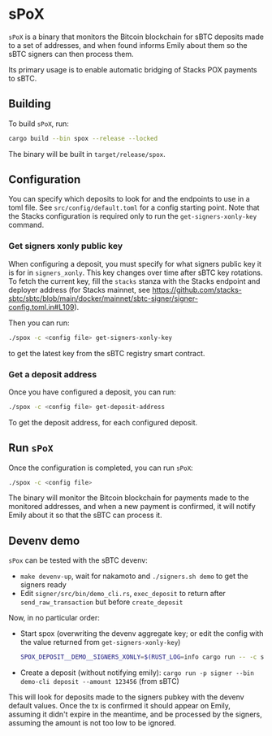 # sPoX

`sPoX` is a binary that monitors the Bitcoin blockchain for sBTC deposits made to a set of addresses, and when found
informs Emily about them so the sBTC signers can then process them.

Its primary usage is to enable automatic bridging of Stacks POX payments to sBTC.

## Building

To build `sPoX`, run:
```bash
cargo build --bin spox --release --locked
```

The binary will be built in `target/release/spox`.

## Configuration

You can specify which deposits to look for and the endpoints to use in a toml file.
See `src/config/default.toml` for a config starting point. Note that the Stacks configuration is required only to run
the `get-signers-xonly-key` command.

### Get signers xonly public key

When configuring a deposit, you must specify for what signers public key it is for in `signers_xonly`. This key changes
over time after sBTC key rotations. To fetch the current key, fill the `stacks` stanza with the Stacks endpoint and 
deployer address (for Stacks mainnet, see https://github.com/stacks-sbtc/sbtc/blob/main/docker/mainnet/sbtc-signer/signer-config.toml.in#L109).

Then you can run:
```bash
./spox -c <config file> get-signers-xonly-key
```
to get the latest key from the sBTC registry smart contract.

### Get a deposit address

Once you have configured a deposit, you can run:
```bash
./spox -c <config file> get-deposit-address
```
To get the deposit address, for each configured deposit.

## Run `sPoX`

Once the configuration is completed, you can run `sPoX`:
```bash
./spox -c <config file>
```
The binary will monitor the Bitcoin blockchain for payments made to the monitored addresses, and when a new payment is
confirmed, it will notify Emily about it so that the sBTC can process it.

## Devenv demo

`sPox` can be tested with the sBTC devenv:
 - `make devenv-up`, wait for nakamoto and `./signers.sh demo` to get the signers ready
 - Edit `signer/src/bin/demo_cli.rs`, `exec_deposit` to return after `send_raw_transaction` but before `create_deposit`
 
Now, in no particular order:
 - Start spox (overwriting the devenv aggregate key; or edit the config with the value returned from `get-signers-xonly-key`)
    ```bash
    SPOX_DEPOSIT__DEMO__SIGNERS_XONLY=$(RUST_LOG=info cargo run -- -c src/config/default.toml get-signers-xonly-key) RUST_LOG=debug cargo run -- -c src/config/default.toml
    ```
 - Create a deposit (without notifying emily): `cargo run -p signer --bin demo-cli deposit --amount 123456` (from sBTC)

This will look for deposits made to the signers pubkey with the devenv default values. Once the tx is confirmed it should appear on Emily, assuming it didn't expire in the meantime, and be processed by the signers, assuming the amount is not too low to be ignored.
